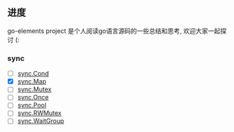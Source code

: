 ## 进度

go-elements project 是个人阅读go语言源码的一些总结和思考, 欢迎大家一起探讨 (:

### sync
- [ ] [sync.Cond]()
- [x] [sync.Map](doc/sync_map.md)
- [ ] [sync.Mutex]()
- [ ] [sync.Once]()
- [ ] [sync.Pool]()
- [ ] [sync.RWMutex]()
- [ ] [sync.WaitGroup]()